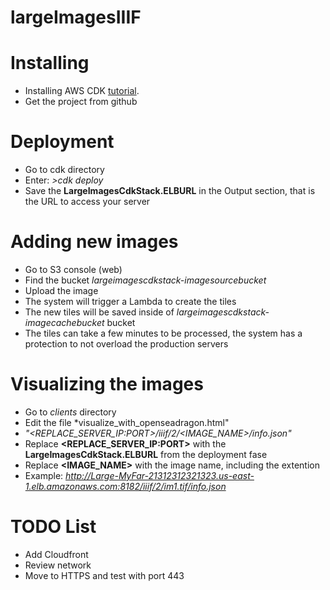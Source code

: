 # largeImagesIIIF

# Installing

- Installing AWS CDK [tutorial](https://docs.aws.amazon.com/cdk/latest/guide/getting_started.html).
- Get the project from github

# Deployment

- Go to cdk directory
- Enter: *>cdk deploy*
- Save the **LargeImagesCdkStack.ELBURL** in the Output section, that is the URL to access your server

# Adding new images
- Go to S3 console (web)
- Find the bucket *largeimagescdkstack-imagesourcebucket<ID>*
- Upload the image
- The system will trigger a Lambda to create the tiles
- The new tiles will be saved inside of *largeimagescdkstack-imagecachebucket<ID>* bucket
- The tiles can take a few minutes to be processed, the system has a protection to not overload the production servers

# Visualizing the images
- Go to *clients* directory
- Edit the file *visualize_with_openseadragon.html"
-    *"<REPLACE_SERVER_IP:PORT>/iiif/2/<IMAGE_NAME>/info.json"*
-    Replace **<REPLACE_SERVER_IP:PORT>** with the **LargeImagesCdkStack.ELBURL** from the deployment fase
-    Replace **<IMAGE_NAME>** with the image name, including the extention
-    Example: *http://Large-MyFar-21312312321323.us-east-1.elb.amazonaws.com:8182/iiif/2/im1.tif/info.json*

# TODO List
- Add Cloudfront
- Review network
- Move to HTTPS and test with port 443






